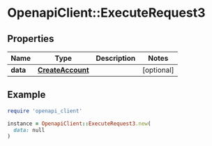 # OpenapiClient::ExecuteRequest3

## Properties

| Name | Type | Description | Notes |
| ---- | ---- | ----------- | ----- |
| **data** | [**CreateAccount**](CreateAccount.md) |  | [optional] |

## Example

```ruby
require 'openapi_client'

instance = OpenapiClient::ExecuteRequest3.new(
  data: null
)
```

